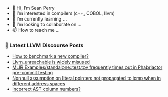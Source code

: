 - 👋 Hi, I’m Sean Perry
- 👀 I’m interested in compilers (c++, COBOL, llvm)
- 🌱 I’m currently learning ...
- 💞️ I’m looking to collaborate on ...
- 📫 How to reach me ...

<!---
s66perry/s66perry is a ✨ special ✨ repository because its `README.md` (this file) appears on your GitHub profile.
You can click the Preview link to take a look at your changes.
--->
### 📕 Latest LLVM Discourse Posts

<!-- DISCOURSE-LLVM:START -->
- [How to benchmark a new compiler?](https://discourse.llvm.org/t/how-to-benchmark-a-new-compiler/60929/5)
- [Llvm_unreachable is widely misused](https://discourse.llvm.org/t/llvm-unreachable-is-widely-misused/60587/23)
- [MLIR.Examples/standalone::test.toy frequently times out in Phabriactor pre-commit testing](https://discourse.llvm.org/t/mlir-examples-standalone-test-toy-frequently-times-out-in-phabriactor-pre-commit-testing/60971/4)
- [Nonnull assumption on literal pointers not propagated to icmp when in different address spaces](https://discourse.llvm.org/t/nonnull-assumption-on-literal-pointers-not-propagated-to-icmp-when-in-different-address-spaces/60975/1)
- [Incorrect AST column numbers?](https://discourse.llvm.org/t/incorrect-ast-column-numbers/60974/1)
<!-- DISCOURSE-LLVM:END -->
